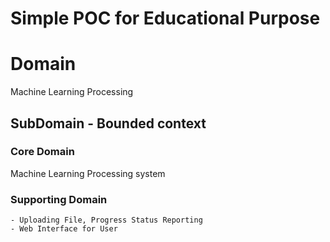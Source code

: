 # Simple POC for Educational Purpose

# Domain

Machine Learning Processing

## SubDomain - Bounded context 

### Core Domain

Machine Learning Processing system

### Supporting Domain

    - Uploading File, Progress Status Reporting
    - Web Interface for User

